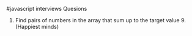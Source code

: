 #javascript interviews Quesions

1. Find pairs of numbers in the array that sum up to the target value 9.(Happiest minds)